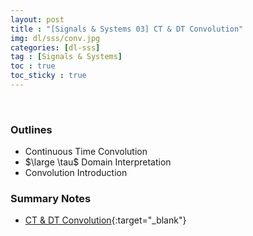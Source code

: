 ```yaml
---
layout: post
title : "[Signals & Systems 03] CT & DT Convolution"
img: dl/sss/conv.jpg
categories: [dl-sss]  
tag : [Signals & Systems]
toc : true
toc_sticky : true
---
```


<br/>

### Outlines
- Continuous Time Convolution
- $\large \tau$ Domain Interpretation
- Convolution Introduction

### Summary Notes 
- [CT & DT Convolution](https://drive.google.com/file/d/1O3CEv4PC6Lb7B-kRd3ih9xA6HLa3UQ44/view?usp=share_link){:target="_blank"}
